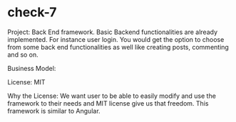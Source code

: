 # check-7
Project: Back End framework. Basic Backend functionalities are already implemented. For instance user login. You would get the option to choose from some back end functionalities as well like creating posts, commenting and so on.

Business Model:

License: MIT

Why the License: We want user to be able to easily modify and use the framework to their needs and MIT license give us that freedom. This framework is similar to Angular.
